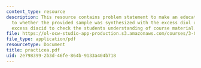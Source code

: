 ```yaml
---
content_type: resource
description: This resource contains problem statement to make an educated guess as
  to whether the provided sample was synthesized with the excess diol or with the
  excess diacid to check the students understanding of course material.
file: https://ol-ocw-studio-app-production.s3.amazonaws.com/courses/3-034-organic-biomaterials-chemistry-fall-2005/2e7983992b3d46fe864b9133a404b718_practicea.pdf
file_type: application/pdf
resourcetype: Document
title: practicea.pdf
uid: 2e798399-2b3d-46fe-864b-9133a404b718
---
```

